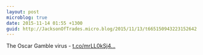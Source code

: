 ```yaml
---
layout: post
microblog: true
date: 2015-11-14 01:55 +1300
guid: http://JacksonOfTrades.micro.blog/2015/11/13/t665150943223152642.html
---
```

The Oscar Gamble virus - [t.co/mrLL0kSj4...](https://t.co/mrLL0kSj4l)
